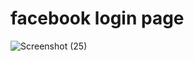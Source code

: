 # facebook login page
![Screenshot (25)](https://github.com/AayushiAtrish/practice/assets/154324264/39703cf7-6a47-4297-80b4-b4e490452c0c)
